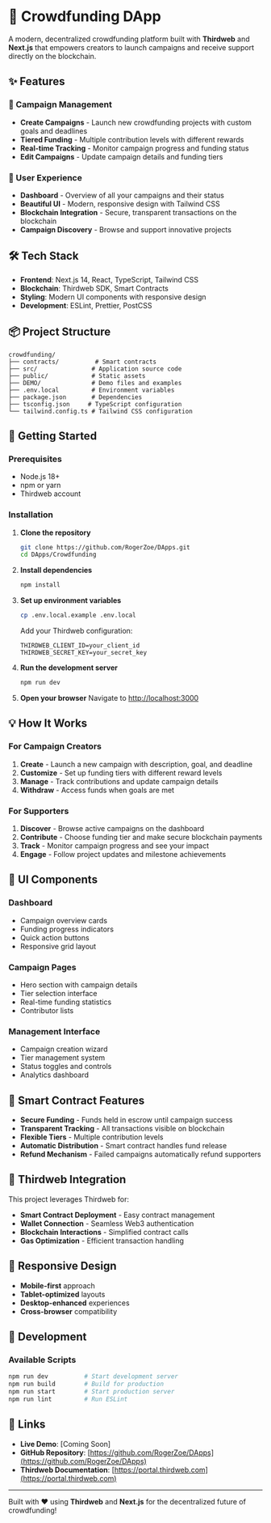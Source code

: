 # 🚀 Crowdfunding DApp

A modern, decentralized crowdfunding platform built with **Thirdweb** and **Next.js** that empowers creators to launch campaigns and receive support directly on the blockchain.

## ✨ Features

### 🎯 Campaign Management
- **Create Campaigns** - Launch new crowdfunding projects with custom goals and deadlines
- **Tiered Funding** - Multiple contribution levels with different rewards
- **Real-time Tracking** - Monitor campaign progress and funding status
- **Edit Campaigns** - Update campaign details and funding tiers

### 💫 User Experience
- **Dashboard** - Overview of all your campaigns and their status
- **Beautiful UI** - Modern, responsive design with Tailwind CSS
- **Blockchain Integration** - Secure, transparent transactions on the blockchain
- **Campaign Discovery** - Browse and support innovative projects

## 🛠️ Tech Stack

- **Frontend**: Next.js 14, React, TypeScript, Tailwind CSS
- **Blockchain**: Thirdweb SDK, Smart Contracts
- **Styling**: Modern UI components with responsive design
- **Development**: ESLint, Prettier, PostCSS

## 📦 Project Structure

```
crowdfunding/
├── contracts/          # Smart contracts
├── src/               # Application source code
├── public/            # Static assets
├── DEMO/              # Demo files and examples
├── .env.local         # Environment variables
├── package.json       # Dependencies
├── tsconfig.json     # TypeScript configuration
└── tailwind.config.ts # Tailwind CSS configuration
```

## 🚀 Getting Started

### Prerequisites
- Node.js 18+ 
- npm or yarn
- Thirdweb account

### Installation

1. **Clone the repository**
   ```bash
   git clone https://github.com/RogerZoe/DApps.git
   cd DApps/Crowdfunding
   ```

2. **Install dependencies**
   ```bash
   npm install
   ```

3. **Set up environment variables**
   ```bash
   cp .env.local.example .env.local
   ```
   Add your Thirdweb configuration:
   ```env
   THIRDWEB_CLIENT_ID=your_client_id
   THIRDWEB_SECRET_KEY=your_secret_key
   ```

4. **Run the development server**
   ```bash
   npm run dev
   ```

5. **Open your browser**
   Navigate to [http://localhost:3000](http://localhost:3000)

## 💡 How It Works

### For Campaign Creators
1. **Create** - Launch a new campaign with description, goal, and deadline
2. **Customize** - Set up funding tiers with different reward levels
3. **Manage** - Track contributions and update campaign details
4. **Withdraw** - Access funds when goals are met

### For Supporters
1. **Discover** - Browse active campaigns on the dashboard
2. **Contribute** - Choose funding tier and make secure blockchain payments
3. **Track** - Monitor campaign progress and see your impact
4. **Engage** - Follow project updates and milestone achievements

## 🎨 UI Components

### Dashboard
- Campaign overview cards
- Funding progress indicators
- Quick action buttons
- Responsive grid layout

### Campaign Pages
- Hero section with campaign details
- Tier selection interface
- Real-time funding statistics
- Contributor lists

### Management Interface
- Campaign creation wizard
- Tier management system
- Status toggles and controls
- Analytics dashboard

## 🔧 Smart Contract Features

- **Secure Funding** - Funds held in escrow until campaign success
- **Transparent Tracking** - All transactions visible on blockchain
- **Flexible Tiers** - Multiple contribution levels
- **Automatic Distribution** - Smart contract handles fund release
- **Refund Mechanism** - Failed campaigns automatically refund supporters

## 🌟 Thirdweb Integration

This project leverages Thirdweb for:
- **Smart Contract Deployment** - Easy contract management
- **Wallet Connection** - Seamless Web3 authentication
- **Blockchain Interactions** - Simplified contract calls
- **Gas Optimization** - Efficient transaction handling

## 📱 Responsive Design

- **Mobile-first** approach
- **Tablet-optimized** layouts
- **Desktop-enhanced** experiences
- **Cross-browser** compatibility

## 🚧 Development

### Available Scripts
```bash
npm run dev          # Start development server
npm run build        # Build for production
npm run start        # Start production server
npm run lint         # Run ESLint
```


## 🔗 Links

- **Live Demo**: [Coming Soon]
- **GitHub Repository**: [https://github.com/RogerZoe/DApps](https://github.com/RogerZoe/DApps)
- **Thirdweb Documentation**: [https://portal.thirdweb.com](https://portal.thirdweb.com)

---

Built with ❤️ using **Thirdweb** and **Next.js** for the decentralized future of crowdfunding!
